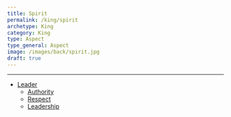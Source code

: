 ```yaml
---
title: Spirit
permalink: /king/spirit
archetype: King
category: King
type: Aspect
type_general: Aspect
image: /images/back/spirit.jpg
draft: true
---
```


---
- [Leader](/king/spirit/leader)
  - [Authority](/king/spirit/leader/authority)
  - [Respect](/king/spirit/leader/respect)
  - [Leadership](/king/spirit/leader/leadership)
